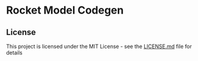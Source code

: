 # Rocket Model Codegen

## License
This project is licensed under the MIT License - see the [LICENSE.md](LICENSE.md) file for details
